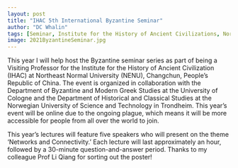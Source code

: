 ```yaml
---
layout: post
title: "IHAC 5th International Byzantine Seminar"
author: "DC Whalin"
tags: [Seminar, Institute for the History of Ancient Civilizations, Northeat Normal University]
image: 2021ByzantineSeminar.jpg
---
```


This year I will help host the Byzantine seminar series as part of being a Visiting Professor for the Institute for the History of Ancient Civilization (IHAC) at Northeast Normal University (NENU), Changchun, People’s Republic of China. The event is organized in collaboration with the Department of Byzantine and Modern Greek Studies at the University of Cologne and the Department of Historical and Classical Studies at the Norwegian University of Science and Technology in Trondheim. This year’s event will be online due to the ongoing plague, which means it will be more accessible for people from all over the world to join.

This year’s lectures will feature five speakers who will present on the theme ‘Networks and Connectivity.’ Each lecture will last approximately an hour, followed by a 30-minute question-and-answer period. Thanks to my colleague Prof Li Qiang for sorting out the poster!
